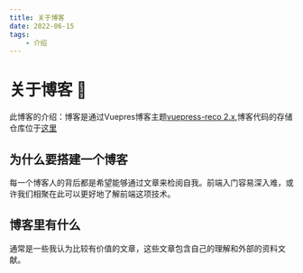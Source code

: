 ```yaml
---
title: 关于博客
date: 2022-06-15
tags: 
    - 介绍
---
```

# 关于博客 :book:

此博客的介绍：博客是通过Vuepres博客主题[vuepress-reco 2.x](http://v2.vuepress-reco.recoluan.com/),博客代码的存储仓库位于[这里](https://github.com/Willianxian/my-blog)

## 为什么要搭建一个博客

每一个博客人的背后都是希望能够通过文章来检阅自我。前端入门容易深入难，或许我们相聚在此可以更好地了解前端这项技术。

## 博客里有什么

通常是一些我认为比较有价值的文章，这些文章包含自己的理解和外部的资料文献。

